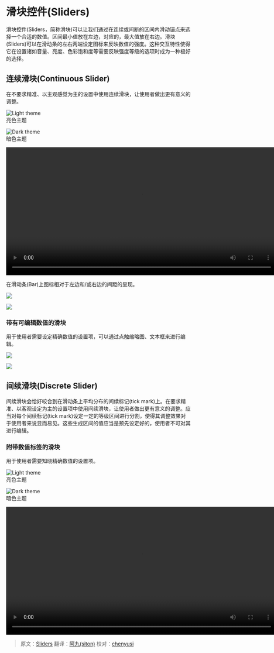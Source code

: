 # 滑块控件(Sliders)

滑块控件(Sliders，简称滑块)可以让我们通过在连续或间断的区间内滑动锚点来选择一个合适的数值。区间最小值放在左边，对应的，最大值放在右边。滑块(Sliders)可以在滑动条的左右两端设定图标来反映数值的强度。这种交互特性使得它在设置诸如音量、亮度、色彩饱和度等需要反映强度等级的选项时成为一种极好的选择。

## 连续滑块(Continuous Slider)

在不要求精准、以主观感觉为主的设置中使用连续滑块，让使用者做出更有意义的调整。

![Light theme](../images/components-sliders-sliders-sliders_spec_07_large_mdpi.png)  
亮色主题

![Dark theme](../images/components-sliders-sliders-sliders_spec_09_large_mdpi.png)  
暗色主题

<video crossorigin="anonymous"  loop  controls width="740" height="350">
<source src="http://materialdesign.eoemobile.com/components-sliders-continuous_large_xhdpi.webm" type="video/webm">
</video>

在滑动条(Bar)上图标相对于左边和/或右边的间距的呈现。

![](../images/components-sliders-sliders-sliders_12_large_mdpi.png)    

![](../images/components-sliders-sliders-sliders_spec_16_large_mdpi.png)    

### 带有可编辑数值的滑块

用于使用者需要设定精确数值的设置项，可以通过点触缩略图、文本框来进行编辑。

![](../images/components-sliders-sliders-sliders_14_large_mdpi.png)   

![](../images/components-sliders-sliders-sliders_spec_24_large_mdpi.png)   

## 间续滑块(Discrete Slider)

间续滑块会恰好咬合到在滑动条上平均分布的间续标记(tick mark)上。在要求精准、以客观设定为主的设置项中使用间续滑块，让使用者做出更有意义的调整。应当对每个间续标记(tick mark)设定一定的等级区间进行分割，使得其调整效果对于使用者来说显而易见。这些生成区间的值应当是预先设定好的，使用者不可对其进行编辑。

### 附带数值标签的滑块

用于使用者需要知晓精确数值的设置项。

![Light theme](../images/components-sliders-discreteslider-sliders_precise_03_large_mdpi.png)  
亮色主题

![Dark theme](../images/components-sliders-discreteslider-sliders_precise_06_large_mdpi.png)  
暗色主题

<video crossorigin="anonymous"  loop  controls width="740" height="350">
<source src="http://materialdesign.eoemobile.com/components-sliders-discrete_large_xhdpi.webm" type="video/webm">
</video>

> 原文：[Sliders](http://www.google.com/design/spec/components/sliders.html) 翻译：[阿九(siton)](http://www.isiton.me) 校对：[chenyusi](https://github.com/chenyusi)
